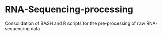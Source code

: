 # RNA-Sequencing-processing
Consolidation of BASH and R scripts for the pre-processing of raw RNA-sequencing data
